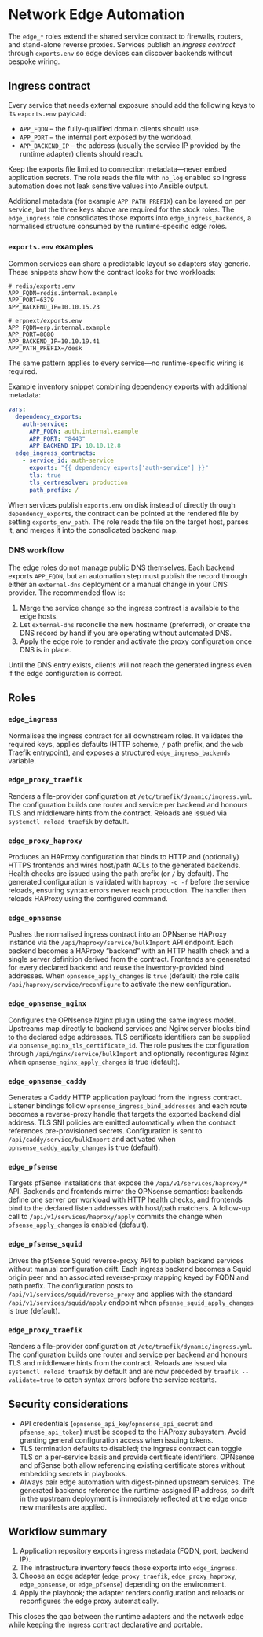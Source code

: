 # Network Edge Automation

The `edge_*` roles extend the shared service contract to firewalls, routers, and
stand-alone reverse proxies. Services publish an *ingress contract* through
`exports.env` so edge devices can discover backends without bespoke wiring.

## Ingress contract

Every service that needs external exposure should add the following keys to its
`exports.env` payload:

- `APP_FQDN` – the fully-qualified domain clients should use.
- `APP_PORT` – the internal port exposed by the workload.
- `APP_BACKEND_IP` – the address (usually the service IP provided by the
  runtime adapter) clients should reach.

Keep the exports file limited to connection metadata—never embed application
secrets. The role reads the file with `no_log` enabled so ingress automation
does not leak sensitive values into Ansible output.

Additional metadata (for example `APP_PATH_PREFIX`) can be layered on per
service, but the three keys above are required for the stock roles. The
`edge_ingress` role consolidates those exports into `edge_ingress_backends`, a
normalised structure consumed by the runtime-specific edge roles.

### `exports.env` examples

Common services can share a predictable layout so adapters stay generic. These
snippets show how the contract looks for two workloads:

```dotenv
# redis/exports.env
APP_FQDN=redis.internal.example
APP_PORT=6379
APP_BACKEND_IP=10.10.15.23
```

```dotenv
# erpnext/exports.env
APP_FQDN=erp.internal.example
APP_PORT=8080
APP_BACKEND_IP=10.10.19.41
APP_PATH_PREFIX=/desk
```

The same pattern applies to every service—no runtime-specific wiring is
required.

Example inventory snippet combining dependency exports with additional metadata:

```yaml
vars:
  dependency_exports:
    auth-service:
      APP_FQDN: auth.internal.example
      APP_PORT: "8443"
      APP_BACKEND_IP: 10.10.12.8
  edge_ingress_contracts:
    - service_id: auth-service
      exports: "{{ dependency_exports['auth-service'] }}"
      tls: true
      tls_certresolver: production
      path_prefix: /
```

When services publish `exports.env` on disk instead of directly through
`dependency_exports`, the contract can be pointed at the rendered file by
setting `exports_env_path`. The role reads the file on the target host, parses
it, and merges it into the consolidated backend map.

### DNS workflow

The edge roles do not manage public DNS themselves. Each backend exports
`APP_FQDN`, but an automation step must publish the record through either an
`external-dns` deployment or a manual change in your DNS provider. The
recommended flow is:

1. Merge the service change so the ingress contract is available to the edge
   hosts.
2. Let `external-dns` reconcile the new hostname (preferred), or create the DNS
   record by hand if you are operating without automated DNS.
3. Apply the edge role to render and activate the proxy configuration once DNS
   is in place.

Until the DNS entry exists, clients will not reach the generated ingress even if
the edge configuration is correct.

## Roles

### `edge_ingress`

Normalises the ingress contract for all downstream roles. It validates the
required keys, applies defaults (HTTP scheme, `/` path prefix, and the `web`
Traefik entrypoint), and exposes a structured `edge_ingress_backends` variable.

### `edge_proxy_traefik`

Renders a file-provider configuration at `/etc/traefik/dynamic/ingress.yml`. The
configuration builds one router and service per backend and honours TLS and
middleware hints from the contract. Reloads are issued via `systemctl reload
traefik` by default.

### `edge_proxy_haproxy`

Produces an HAProxy configuration that binds to HTTP and (optionally) HTTPS
frontends and wires host/path ACLs to the generated backends. Health checks are
issued using the path prefix (or `/` by default). The generated configuration is
validated with `haproxy -c -f` before the service reloads, ensuring syntax
errors never reach production. The handler then reloads HAProxy using the
configured command.

### `edge_opnsense`

Pushes the normalised ingress contract into an OPNsense HAProxy instance via the
`/api/haproxy/service/bulkImport` API endpoint. Each backend becomes a HAProxy
“backend” with an HTTP health check and a single server definition derived from
the contract. Frontends are generated for every declared backend and reuse the
inventory-provided bind addresses. When `opnsense_apply_changes` is `true`
(default) the role calls `/api/haproxy/service/reconfigure` to activate the new
configuration.

### `edge_opnsense_nginx`

Configures the OPNsense Nginx plugin using the same ingress model. Upstreams map
directly to backend services and Nginx server blocks bind to the declared edge
addresses. TLS certificate identifiers can be supplied via
`opnsense_nginx_tls_certificate_id`. The role pushes the configuration through
`/api/nginx/service/bulkImport` and optionally reconfigures Nginx when
`opnsense_nginx_apply_changes` is true (default).

### `edge_opnsense_caddy`

Generates a Caddy HTTP application payload from the ingress contract. Listener
bindings follow `opnsense_ingress_bind_addresses` and each route becomes a
reverse-proxy handle that targets the exported backend dial address. TLS SNI
policies are emitted automatically when the contract references pre-provisioned
secrets. Configuration is sent to `/api/caddy/service/bulkImport` and activated
when `opnsense_caddy_apply_changes` is true (default).

### `edge_pfsense`

Targets pfSense installations that expose the `/api/v1/services/haproxy/*` API.
Backends and frontends mirror the OPNsense semantics: backends define one
server per workload with HTTP health checks, and frontends bind to the declared
listen addresses with host/path matchers. A follow-up call to
`/api/v1/services/haproxy/apply` commits the change when
`pfsense_apply_changes` is enabled (default).

### `edge_pfsense_squid`

Drives the pfSense Squid reverse-proxy API to publish backend services without
manual configuration drift. Each ingress backend becomes a Squid origin peer and
an associated reverse-proxy mapping keyed by FQDN and path prefix. The
configuration posts to `/api/v1/services/squid/reverse_proxy` and applies with
the standard `/api/v1/services/squid/apply` endpoint when
`pfsense_squid_apply_changes` is true (default).

### `edge_proxy_traefik`

Renders a file-provider configuration at `/etc/traefik/dynamic/ingress.yml`. The
configuration builds one router and service per backend and honours TLS and
middleware hints from the contract. Reloads are issued via `systemctl reload
traefik` by default and are now preceded by `traefik --validate=true` to catch
syntax errors before the service restarts.

## Security considerations

- API credentials (`opnsense_api_key`/`opnsense_api_secret` and
  `pfsense_api_token`) must be scoped to the HAProxy subsystem. Avoid granting
  general configuration access when issuing tokens.
- TLS termination defaults to disabled; the ingress contract can toggle TLS on a
  per-service basis and provide certificate identifiers. OPNsense and pfSense
  both allow referencing existing certificate stores without embedding secrets
  in playbooks.
- Always pair edge automation with digest-pinned upstream services. The
  generated backends reference the runtime-assigned IP address, so drift in the
  upstream deployment is immediately reflected at the edge once new manifests
  are applied.

## Workflow summary

1. Application repository exports ingress metadata (FQDN, port, backend IP).
2. The infrastructure inventory feeds those exports into `edge_ingress`.
3. Choose an edge adapter (`edge_proxy_traefik`, `edge_proxy_haproxy`,
   `edge_opnsense`, or `edge_pfsense`) depending on the environment.
4. Apply the playbook; the adapter renders configuration and reloads or
   reconfigures the edge proxy automatically.

This closes the gap between the runtime adapters and the network edge while
keeping the ingress contract declarative and portable.
